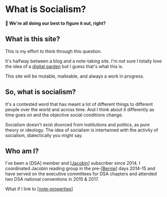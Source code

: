 <!-- <img src="attachments/foam-icon.png" width=100 align="left"> -->

# What is Socialism?

**👋 We're all doing our best to figure it out, right?**

## What is this site?

This is my effort to think through this question. 

It's halfway between a blog and a note-taking site. I'm not sure I totally love the idea of a [digital garden](https://maggieappleton.com/garden-history) but I guess that's what this is.

This site will be mutable, malleable, and always a work in progress. 

## So, what is socialism?

It's a contested word that has meant a lot of different things to different people over the world and across time. And I think about it differently as time goes on and the objective social conditions change. 

Socialism doesn't exist divorced from institutions and politics, as pure theory or ideology. The idea of socialism is intertwined with the activity of socialism, dialectically you might say.

## Who am I?

I've been a [DSA] member and [[Jacobin]] subscriber since 2014. I coordinated Jacobin reading group in the pre-[[Bernie]] days 2014-15 and have served on the executive committees for DSA chapters and attended two DSA national conventions in 2015 & 2017. 

What if I link to [[note-properties]]

[//begin]: # "Autogenerated link references for markdown compatibility"
[Jacobin]: docs/Jacobin.md "Jacobin"
[Bernie]: Bernie.md "Bernie"
[note-properties]: docs/features/note-properties.md "Note Properties"
[//end]: # "Autogenerated link references"